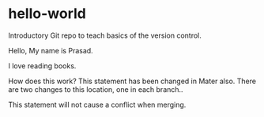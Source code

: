 # hello-world
Introductory Git repo to teach basics of the version control.

Hello, My name is Prasad.

I love reading books.

How does this work?
This statement has been changed in Mater also. There are two changes to this location, one in each branch..

This statement will not cause a conflict when merging.
